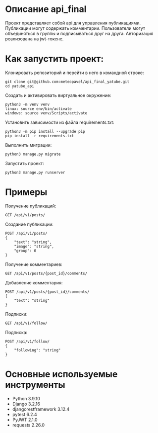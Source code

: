 # Описание api_final
Проект представляет собой api для управления публикациями. Публикации могут содержать комментарии. 
Пользователи могут объединяться в группы и подписываться друг на друга.
Авторизация реализована на jwt-токене.

# Как запустить проект:
Клонировать репозиторий и перейти в него в командной строке:
```
git clone git@github.com:meteopavel/api_final_yatube.git
cd yatube_api
```
Cоздать и активировать виртуальное окружение:
```
python3 -m venv venv
linux: source env/bin/activate
windows: source venv/Scripts/activate
```
Установить зависимости из файла requirements.txt:
```
python3 -m pip install --upgrade pip
pip install -r requirements.txt
```
Выполнить миграции:
```
python3 manage.py migrate
```
Запустить проект:
```
python3 manage.py runserver
```
# Примеры
Получение публикаций: 
```
GET /api/v1/posts/
```

Создание публикации:
```
POST /api/v1/posts/
{
    "text": "string",
    "image": "string",
    "group": 0
}
```

Получение комментариев:
```
GET /api/v1/posts/{post_id}/comments/
```

Добавление комментария:
```
POST /api/v1/posts/{post_id}/comments/
{
    "text": "string"
}
```

Подписки:
```
GET /api/v1/follow/
```

Подписка:
```
POST /api/v1/follow/
{
    "following": "string"
}
```
# Основные используемые инструменты
* Python 3.9.10
* Django 3.2.16
* djangorestframework 3.12.4
* pytest 6.2.4
* PyJWT 2.1.0
* requests 2.26.0